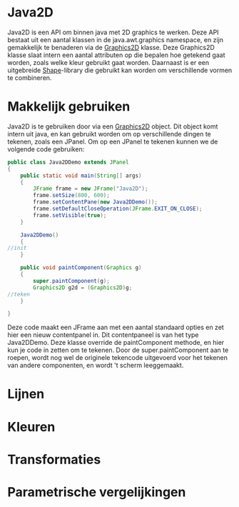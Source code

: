 # Java2D
Java2D is een API om binnen java met 2D graphics te werken. Deze API bestaat uit een aantal klassen in de java.awt.graphics namespace, en zijn gemakkelijk te benaderen via de [Graphics2D](https://docs.oracle.com/javase/7/docs/api/java/awt/Graphics2D.html) klasse. Deze Graphics2D klasse slaat intern een aantal attributen op die bepalen hoe getekend gaat worden, zoals welke kleur gebruikt gaat worden. Daarnaast is er een uitgebreide [Shape](https://docs.oracle.com/javase/7/docs/api/java/awt/Shape.html)-library die gebruikt kan worden om verschillende vormen te combineren. 

# Makkelijk gebruiken
Java2D is te gebruiken door via een [Graphics2D](https://docs.oracle.com/javase/7/docs/api/java/awt/Graphics2D.html) object. Dit object komt intern uit java, en kan gebruikt worden om op verschillende dingen te tekenen, zoals een JPanel. Om op een JPanel te tekenen kunnen we de volgende code gebruiken:

```java
public class Java2DDemo extends JPanel
{
    public static void main(String[] args)
    {
        JFrame frame = new JFrame("Java2D");
        frame.setSize(800, 600);
        frame.setContentPane(new Java2DDemo());
        frame.setDefaultCloseOperation(JFrame.EXIT_ON_CLOSE);
        frame.setVisible(true);
    }

    Java2DDemo()
    {
//init
    }

    public void paintComponent(Graphics g)
    {
        super.paintComponent(g);
        Graphics2D g2d = (Graphics2D)g;
//teken
    }

}
```
Deze code maakt een JFrame aan met een aantal standaard opties en zet hier een nieuw contentpanel in. Dit contentpaneel is van het type Java2DDemo. Deze klasse override de paintComponent methode, en hier kun je code in zetten om te tekenen. Door de super.paintComponent aan te roepen, wordt nog wel de originele tekencode uitgevoerd voor het tekenen van andere componenten, en wordt 't scherm leeggemaakt.

# Lijnen


# Kleuren


# Transformaties


# Parametrische vergelijkingen
